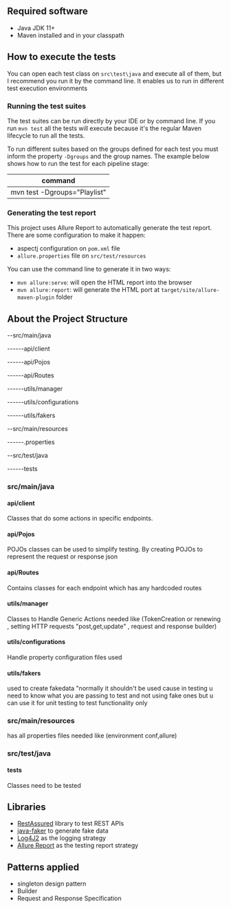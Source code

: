 ## Required software
* Java JDK 11+
* Maven installed and in your classpath

## How to execute the tests
You can open each test class on `src\test\java` and execute all of them, but I recommend you run it by the
command line. It enables us to run in different test execution environments

### Running the test suites

The test suites can be run directly by your IDE or by command line.
If you run `mvn test` all the tests will execute because it's the regular Maven lifecycle to run all the tests.

To run different suites based on the groups defined for each test you must inform the property `-Dgroups` and the group names.
The example below shows how to run the test for each pipeline stage:

|           command           |
|-----------------------------|
| mvn test -Dgroups="Playlist"|

### Generating the test report

This project uses Allure Report to automatically generate the test report.
There are some configuration to make it happen:
* aspectj configuration on `pom.xml` file
* `allure.properties` file on `src/test/resources`

You can use the command line to generate it in two ways:
* `mvn allure:serve`: will open the HTML report into the browser
* `mvn allure:report`: will generate the HTML port at `target/site/allure-maven-plugin` folder

## About the Project Structure
--src/main/java

------api/client

------api/Pojos

------api/Routes

------utils/manager

------utils/configurations

------utils/fakers

--src/main/resources

------.properties

--src/test/java

------tests

### src/main/java
#### api/client
Classes that do some actions in specific endpoints.

#### api/Pojos
POJOs classes can be used to simplify testing. By creating POJOs to represent the request or response json

#### api/Routes
Contains classes for each endpoint which has any hardcoded routes

#### utils/manager
Classes to Handle Generic Actions needed like (TokenCreation or renewing , setting HTTP requests "post,get,update" , request and response builder)

#### utils/configurations
Handle property configuration files used

#### utils/fakers
used to create fakedata "normally it shouldn't be used cause in testing u need to know what you are passing to test and not using fake ones but u can use it for unit testing to test functionality only

### src/main/resources
has all properties files needed like (environment conf,allure)

### src/test/java

#### tests
Classes need to be tested

## Libraries
* [RestAssured](http://rest-assured.io/) library to test REST APIs
* [java-faker](https://github.com/DiUS/java-faker) to generate fake data
* [Log4J2](https://logging.apache.org/log4j/2.x/) as the logging strategy
* [Allure Report](https://docs.qameta.io/allure/) as the testing report strategy

## Patterns applied
* singleton design pattern
* Builder
* Request and Response Specification
